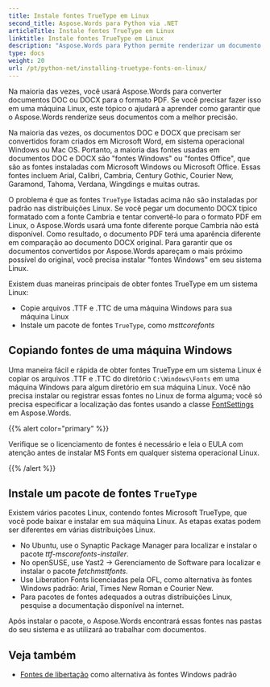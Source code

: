 ```yaml
---
title: Instale fontes TrueType em Linux
second_title: Aspose.Words para Python via .NET
articleTitle: Instale fontes TrueType em Linux
linktitle: Instale fontes TrueType em Linux
description: "Aspose.Words para Python permite renderizar um documento criado usando Microsoft Word em uma máquina Linux com a melhor precisão. Para fazer isso, copie os arquivos de fontes de uma máquina Windows ou instale um pacote de fontes `TrueType` em sua máquina Linux."
type: docs
weight: 20
url: /pt/python-net/installing-truetype-fonts-on-linux/
---
```


Na maioria das vezes, você usará Aspose.Words para converter documentos DOC ou DOCX para o formato PDF. Se você precisar fazer isso em uma máquina Linux, este tópico o ajudará a aprender como garantir que o Aspose.Words renderize seus documentos com a melhor precisão.

Na maioria das vezes, os documentos DOC e DOCX que precisam ser convertidos foram criados em Microsoft Word, em sistema operacional Windows ou Mac OS. Portanto, a maioria das fontes usadas em documentos DOC e DOCX são "fontes Windows" ou "fontes Office", que são as fontes instaladas com Microsoft Windows ou Microsoft Office. Essas fontes incluem Arial, Calibri, Cambria, Century Gothic, Courier New, Garamond, Tahoma, Verdana, Wingdings e muitas outras.

O problema é que as fontes `TrueType` listadas acima não são instaladas por padrão nas distribuições Linux. Se você pegar um documento DOCX típico formatado com a fonte Cambria e tentar convertê-lo para o formato PDF em Linux, o Aspose.Words usará uma fonte diferente porque Cambria não está disponível. Como resultado, o documento PDF terá uma aparência diferente em comparação ao documento DOCX original. Para garantir que os documentos convertidos por Aspose.Words apareçam o mais próximo possível do original, você precisa instalar "fontes Windows" em seu sistema Linux.

Existem duas maneiras principais de obter fontes TrueType em um sistema Linux:

- Copie arquivos .TTF e .TTC de uma máquina Windows para sua máquina Linux
- Instale um pacote de fontes `TrueType`, como *msttcorefonts*

## Copiando fontes de uma máquina Windows

Uma maneira fácil e rápida de obter fontes TrueType em um sistema Linux é copiar os arquivos .TTF e .TTC do diretório `C:\Windows\Fonts` em uma máquina Windows para algum diretório em sua máquina Linux. Você não precisa instalar ou registrar essas fontes no Linux de forma alguma; você só precisa especificar a localização das fontes usando a classe [FontSettings](https://reference.aspose.com/words/python-net/aspose.words.fonts/fontsettings/) em Aspose.Words.

{{% alert color="primary" %}}

Verifique se o licenciamento de fontes é necessário e leia o EULA com atenção antes de instalar MS Fonts em qualquer sistema operacional Linux.

{{% /alert %}}

## Instale um pacote de fontes `TrueType`

Existem vários pacotes Linux, contendo fontes Microsoft TrueType, que você pode baixar e instalar em sua máquina Linux. As etapas exatas podem ser diferentes em várias distribuições Linux.

- No Ubuntu, use o Synaptic Package Manager para localizar e instalar o pacote *ttf-mscorefonts-installer*.
- No openSUSE, use Yast2 → Gerenciamento de Software para localizar e instalar o pacote *fetchmsttfonts*.
- Use Liberation Fonts licenciadas pela OFL, como alternativa às fontes Windows padrão: Arial, Times New Roman e Courier New.
- Para pacotes de fontes adequados a outras distribuições Linux, pesquise a documentação disponível na internet.

Após instalar o pacote, o Aspose.Words encontrará essas fontes nas pastas do seu sistema e as utilizará ao trabalhar com documentos.

## Veja também

- [Fontes de libertação](https://pagure.io/liberation-fonts) como alternativa às fontes Windows padrão
